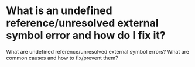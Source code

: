 
# What is an undefined reference/unresolved external symbol error and how do I fix it?

What are undefined reference/unresolved external symbol errors? What are common causes and how to fix/prevent them?

        